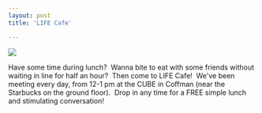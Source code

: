 ```yaml
---
layout: post
title: 'LIFE Cafe'

---
```


![](http://www.acts2fellowship.org/minnesota/wp-content/uploads/2010/10/LIFE-Cafe.jpg)

Have some time during lunch?  Wanna bite to eat with some friends without waiting in line for half an hour?  Then come to LIFE Cafe!  We've been meeting every day, from 12-1 pm at the CUBE in Coffman (near the Starbucks on the ground floor).  Drop in any time for a FREE simple lunch and stimulating conversation!
